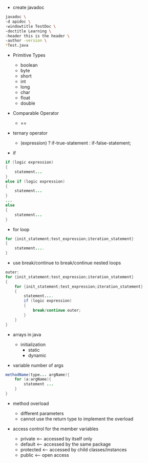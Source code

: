 - create javadoc
```bash
javadoc \
-d apidoc \
-windowtitle TestDoc \
-doctitle Learning \
-header this is the header \
-author -version \
*Test.java
```
- Primitive Types 
	- boolean
	- byte
	- short
	- int
	- long
	- char
	- float
	- double

- Comparable Operator
	- == 

- ternary operator
	- (expression) ? if-true-statement : if-false-statement;

- if
```java
if (logic expression)
{
	statement...
}
else if (logic expression)
{
	statement...
}
...
else 
{
	statement...
}
```

- for loop
```java
for {init_statement;test_expression;iteration_statement}
{
	statement....
}
```

- use break/continue to break/continue nested loops
```java
outer:
for {init_statement;test_expression;iteration_statement}
{
	for {init_statement;test_expression;iteration_statement}
	{
		statement....
		if (logic expression)
		{
			break/continue outer;
		}
	}
}
```

- arrays in java
	- initialization
		- static
		- dynamic

- variable number of args 
```java
methodName(type... argName){
	for (a:argName){
		statement ...
	}
}
```

- method overload
	- different parameters
	- cannot use the return type to implement the overload

- access control for the member variables
	- private <-- accessed by itself only
	- default <-- accessed by the same package
	- protected <-- accessed by child classes/instances
	- public <-- open access

